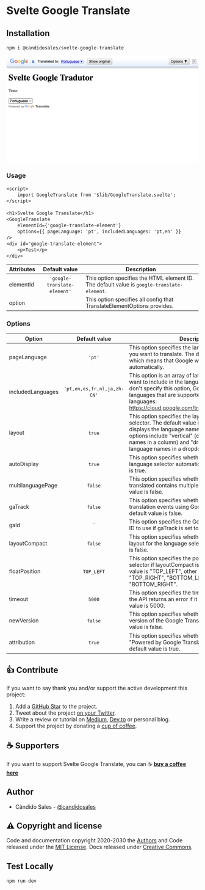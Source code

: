 # Svelte Google Translate

## Installation

```bash
npm i @candidosales/svelte-google-translate
```

![screenshot](./docs/screenshot-svelte-google-translate.png)

### Usage

```svelte
<script>
	import GoogleTranslate from '$lib/GoogleTranslate.svelte';
</script>

<h1>Svelte Google Translate</h1>
<GoogleTranslate
	elementId={'google-translate-element'}
	options={{ pageLanguage: 'pt', includedLanguages: 'pt,en' }}
/>
<div id="google-translate-element">
	<p>Test</p>
</div>
```

| Attributes |        Default value         | Description                                                                                 |
| ---------- | :--------------------------: | ------------------------------------------------------------------------------------------- |
| elementId  | `'google-translate-element'` | This option specifies the HTML element ID. The default value is `google-translate-element`. |
| option     |                              | This option specifies all config that TranslateElementOptions provides.                     |

### Options

| Option            |        Default value        | Description                                                                                                                                                                                                                                                                           |
| ----------------- | :-------------------------: | ------------------------------------------------------------------------------------------------------------------------------------------------------------------------------------------------------------------------------------------------------------------------------------- |
| pageLanguage      |           `'pt'`            | This option specifies the language of the page that you want to translate. The default value is "auto", which means that Google will detect the language automatically.                                                                                                               |
| includedLanguages | `'pt,en,es,fr,nl,ja,zh-CN'` | This option is an array of language codes that you want to include in the language selector. If you don't specify this option, Google will include all languages that are supported by the API. Supported languages: https://cloud.google.com/translate/docs/languages.               |
| layout            |           `true`            | This option specifies the layout of the language selector. The default value is "horizontal", which displays the language names in a row. Other options include "vertical" (displays the language names in a column) and "dropdown" (displays the language names in a dropdown menu). |
| autoDisplay       |           `true`            | This option specifies whether or not to display the language selector automatically. The default value is true.                                                                                                                                                                       |
| multilanguagePage |           `false`           | This option specifies whether or not the page being translated contains multiple languages. The default value is false.                                                                                                                                                               |
| gaTrack           |           `false`           | This option specifies whether or not to track translation events using Google Analytics. The default value is false.                                                                                                                                                                  |
| gaId              |             ``              | This option specifies the Google Analytics tracking ID to use if gaTrack is set to true.                                                                                                                                                                                              |
| layoutCompact     |           `false`           | This option specifies whether to use a compact layout for the language selector. The default value is false.                                                                                                                                                                          |
| floatPosition     |         `TOP_LEFT`          | This option specifies the position of the language selector if layoutCompact is set to true. The default value is "TOP_LEFT", other options include "TOP_RIGHT", "BOTTOM_LEFT", and "BOTTOM_RIGHT".                                                                                   |
| timeout           |           `5000`            | This option specifies the time in milliseconds before the API returns an error if it fails to load. The default value is 5000.                                                                                                                                                        |
| newVersion        |           `false`           | This option specifies whether to use the new version of the Google Translate API. The default value is false.                                                                                                                                                                         |
| attribution       |           `true`            | This option specifies whether to display the "Powered by Google Translate" attribution. The default value is true.                                                                                                                                                                    |

## 👍 Contribute

If you want to say thank you and/or support the active development this project:

1. Add a [GitHub Star](https://github.com/candidosales/svelte-google-translate/stargazers) to the project.
2. Tweet about the project [on your Twitter](https://twitter.com/intent/tweet?url=https%3A%2F%2Fgithub.com%2Fcandidosales%2Fsvelte-google-translate).
3. Write a review or tutorial on [Medium](https://medium.com/), [Dev.to](https://dev.to/) or personal blog.
4. Support the project by donating a [cup of coffee](https://buymeacoff.ee/candidosales).

## ☕ Supporters

If you want to support Svelte Google Translate, you can ☕ [**buy a coffee here**](https://buymeacoff.ee/candidosales)

## Author

- Cândido Sales - [@candidosales](https://twitter.com/candidosales)

## ⚠️ Copyright and license

Code and documentation copyright 2020-2030 the [Authors](https://github.com/candidosales/svelte-google-translate/graphs/contributors) and Code released under the [MIT License](https://github.com/candidosales/svelte-google-translate/blob/master/LICENSE). Docs released under [Creative Commons](https://creativecommons.org/licenses/by/3.0/).

## Test Locally

```bash
npm run dev
```
